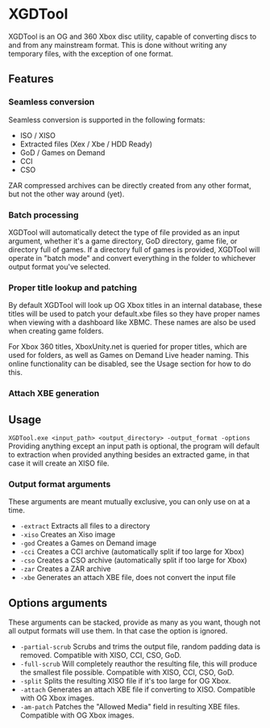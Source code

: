 # XGDTool
XGDTool is an OG and 360 Xbox disc utility, capable of converting discs to and from any mainstream format. This is done without writing any temporary files, with the exception of one format.

## Features
### Seamless conversion
Seamless conversion is supported in the following formats:
- ISO / XISO
- Extracted files (Xex / Xbe / HDD Ready)
- GoD / Games on Demand
- CCI
- CSO

ZAR compressed archives can be directly created from any other format, but not the other way around (yet).

### Batch processing
XGDTool will automatically detect the type of file provided as an input argument, whether it's a game directory, GoD directory, game file, or directory full of games. If a directory full of games is provided, XGDTool will operate in "batch mode" and convert everything in the folder to whichever output format you've selected.

### Proper title lookup and patching
By default XGDTool will look up OG Xbox titles in an internal database, these titles will be used to patch your default.xbe files so they have proper names when viewing with a dashboard like XBMC. These names are also be used when creating game folders. 

For Xbox 360 titles, XboxUnity.net is queried for proper titles, which are used for folders, as well as Games on Demand Live header naming. This online functionality can be disabled, see the Usage section for how to do this.

### Attach XBE generation

## Usage
```XGDTool.exe <input_path> <output_directory> -output_format -options```
Providing anything except an input path is optional, the program will default to extraction when provided anything besides an extracted game, in that case it will create an XISO file.

### Output format arguments
These arguments are meant mutually exclusive, you can only use on at a time.
- ```-extract``` Extracts all files to a directory
- ```-xiso``` Creates an Xiso image
- ```-god``` Creates a Games on Demand image
- ```-cci``` Creates a CCI archive (automatically split if too large for Xbox)
- ```-cso``` Creates a CSO archive (automatically split if too large for Xbox)
- ```-zar``` Creates a ZAR archive
- ```-xbe``` Generates an attach XBE file, does not convert the input file

## Options arguments
These arguments can be stacked, provide as many as you want, though not all output formats will use them. In that case the option is ignored. 
- ```-partial-scrub``` Scrubs and trims the output file, random padding data is removed. Compatible with XISO, CCI, CSO, GoD.
- ```-full-scrub``` Will completely reauthor the resulting file, this will produce the smallest file possible. Compatible with XISO, CCI, CSO, GoD.
- ```-split``` Splits the resulting XISO file if it's too large for OG Xbox.
- ```-attach``` Generates an attach XBE file if converting to XISO. Compatible with OG Xbox images.
- ```-am-patch``` Patches the "Allowed Media" field in resulting XBE files. Compatible with OG Xbox images.